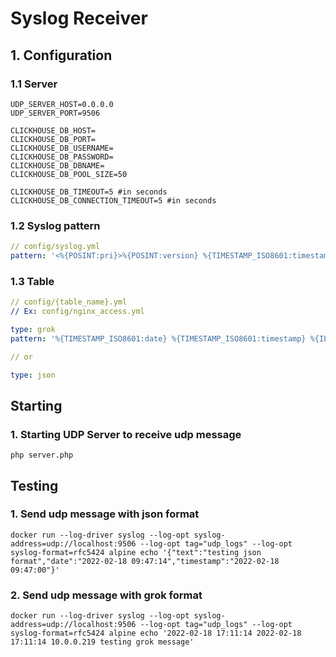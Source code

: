 # Syslog Receiver

## 1. Configuration

### 1.1 Server

```dotenv
UDP_SERVER_HOST=0.0.0.0
UDP_SERVER_PORT=9506

CLICKHOUSE_DB_HOST=
CLICKHOUSE_DB_PORT=
CLICKHOUSE_DB_USERNAME=
CLICKHOUSE_DB_PASSWORD=
CLICKHOUSE_DB_DBNAME=
CLICKHOUSE_DB_POOL_SIZE=50

CLICKHOUSE_DB_TIMEOUT=5 #in seconds
CLICKHOUSE_DB_CONNECTION_TIMEOUT=5 #in seconds
```

### 1.2 Syslog pattern

```yaml
// config/syslog.yml
pattern: '<%{POSINT:pri}>%{POSINT:version} %{TIMESTAMP_ISO8601:timestamp} %{HOSTNAME:hostname} %{USERNAME:table_name} %{USERNAME:proc_id} %{USERNAME:app_name} \- %{GREEDYDATA:message}'
```

### 1.3 Table

```yaml
// config/{table_name}.yml
// Ex: config/nginx_access.yml

type: grok
pattern: '%{TIMESTAMP_ISO8601:date} %{TIMESTAMP_ISO8601:timestamp} %{IP} %{GREEDYDATA:text}'

// or

type: json
```

## Starting

### 1. Starting UDP Server to receive udp message

```shell
php server.php
```

## Testing

### 1. Send udp message with json format

```shell
docker run --log-driver syslog --log-opt syslog-address=udp://localhost:9506 --log-opt tag="udp_logs" --log-opt syslog-format=rfc5424 alpine echo '{"text":"testing json format","date":"2022-02-18 09:47:14","timestamp":"2022-02-18 09:47:00"}'
```

### 2. Send udp message with grok format

```shell
docker run --log-driver syslog --log-opt syslog-address=udp://localhost:9506 --log-opt tag="udp_logs" --log-opt syslog-format=rfc5424 alpine echo '2022-02-18 17:11:14 2022-02-18 17:11:14 10.0.0.219 testing grok message'
```
